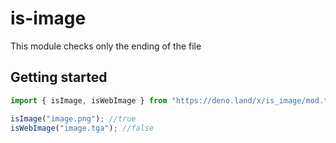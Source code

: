 # is-image

This module checks only the ending of the file

## Getting started

```ts
import { isImage, isWebImage } from "https://deno.land/x/is_image/mod.ts";

isImage("image.png"); //true
isWebImage("image.tga"); //false
```
